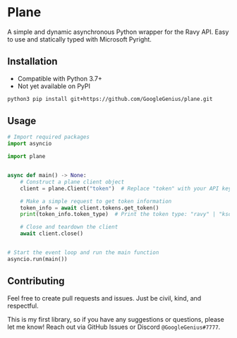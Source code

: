# Plane

A simple and dynamic asynchronous Python wrapper for the Ravy API. Easy to use and statically typed with Microsoft Pyright.

## Installation

- Compatible with Python 3.7+
- Not yet available on PyPI

```bash
python3 pip install git+https://github.com/GoogleGenius/plane.git
```

## Usage

```python
# Import required packages
import asyncio

import plane


async def main() -> None:
    # Construct a plane client object
    client = plane.Client("token")  # Replace "token" with your API key

    # Make a simple request to get token information
    token_info = await client.tokens.get_token()
    print(token_info.token_type)  # Print the token type: "ravy" | "ksoft"

    # Close and teardown the client
    await client.close()


# Start the event loop and run the main function
asyncio.run(main())
```

## Contributing

Feel free to create pull requests and issues. Just be civil, kind, and respectful.

This is my first library, so if you have any suggestions or questions, please let me know! Reach out via GitHub Issues or Discord `@GoogleGenius#7777`.
